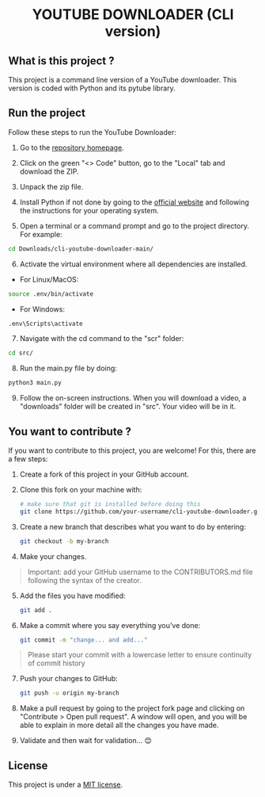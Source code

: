 <h1 align="center">YOUTUBE DOWNLOADER (CLI version)</h1>

## What is this project ?

This project is a command line version of a YouTube downloader. This version is coded with Python and its pytube library.

## Run the project

Follow these steps to run the YouTube Downloader:

1. Go to the [repository homepage](https://github.com/timotheeMM/cli-youtube-downloader).

2. Click on the green "<> Code" button, go to the "Local" tab and download the ZIP.

3. Unpack the zip file.

4. Install Python if not done by going to the [official website](https://www.python.org/downloads/) and following the instructions for your operating system.

5. Open a terminal or a command prompt and go to the project directory. For example: 

```sh
cd Downloads/cli-youtube-downloader-main/
```

6. Activate the virtual environment where all dependencies are installed.

* For Linux/MacOS:

```sh
source .env/bin/activate
```

* For Windows:

```sh
.env\Scripts\activate
```

7. Navigate with the cd command to the "scr" folder:

```sh
cd src/
```

8. Run the main.py file by doing:

```sh
python3 main.py
```

9. Follow the on-screen instructions. When you will download a video, a "downloads" folder will be created in "src". Your video will be in it.

## You want to contribute ?

If you want to contribute to this project, you are welcome! For this, there are a few steps:

1. Create a fork of this project in your GitHub account.

2. Clone this fork on your machine with:

    ```sh
    # make sure that git is installed before doing this
    git clone https://github.com/your-username/cli-youtube-downloader.git
    ```

3. Create a new branch that describes what you want to do by entering:

    ```sh
    git checkout -b my-branch
    ```

4. Make your changes.

> Important: add your GitHub username to the CONTRIBUTORS.md file following the syntax of the creator.

5. Add the files you have modified:

    ```sh
    git add .
    ```

6. Make a commit where you say everything you’ve done:

    ```sh
    git commit -m "change... and add..."
    ```

> Please start your commit with a lowercase letter to ensure continuity of commit history

7. Push your changes to GitHub:

    ```sh
    git push -u origin my-branch
    ```

8. Make a pull request by going to the project fork page and clicking on "Contribute > Open pull request". A window will open, and you will be able to explain in more detail all the changes you have made.

9. Validate and then wait for validation... :blush:

## License

This project is under a [MIT license](https://github.com/timotheeMM/cli-youtube-downloader/blob/main/LICENSE).

